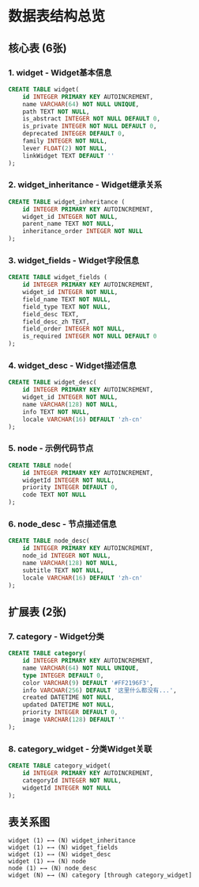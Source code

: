 # 数据表结构总览

## 核心表 (6张)

### 1. widget - Widget基本信息
```sql
CREATE TABLE widget(
    id INTEGER PRIMARY KEY AUTOINCREMENT,
    name VARCHAR(64) NOT NULL UNIQUE,
    path TEXT NOT NULL,
    is_abstract INTEGER NOT NULL DEFAULT 0,
    is_private INTEGER NOT NULL DEFAULT 0,
    deprecated INTEGER DEFAULT 0,
    family INTEGER NOT NULL,
    lever FLOAT(2) NOT NULL,
    linkWidget TEXT DEFAULT ''
);
```

### 2. widget_inheritance - Widget继承关系
```sql
CREATE TABLE widget_inheritance (
    id INTEGER PRIMARY KEY AUTOINCREMENT,
    widget_id INTEGER NOT NULL,
    parent_name TEXT NOT NULL,
    inheritance_order INTEGER NOT NULL
);
```

### 3. widget_fields - Widget字段信息
```sql
CREATE TABLE widget_fields (
    id INTEGER PRIMARY KEY AUTOINCREMENT,
    widget_id INTEGER NOT NULL,
    field_name TEXT NOT NULL,
    field_type TEXT NOT NULL,
    field_desc TEXT,
    field_desc_zh TEXT,
    field_order INTEGER NOT NULL,
    is_required INTEGER NOT NULL DEFAULT 0
);
```

### 4. widget_desc - Widget描述信息
```sql
CREATE TABLE widget_desc(
    id INTEGER PRIMARY KEY AUTOINCREMENT,
    widget_id INTEGER NOT NULL,
    name VARCHAR(128) NOT NULL,
    info TEXT NOT NULL,
    locale VARCHAR(16) DEFAULT 'zh-cn'
);
```

### 5. node - 示例代码节点
```sql
CREATE TABLE node(
    id INTEGER PRIMARY KEY AUTOINCREMENT,
    widgetId INTEGER NOT NULL,
    priority INTEGER DEFAULT 0,
    code TEXT NOT NULL
);
```

### 6. node_desc - 节点描述信息
```sql
CREATE TABLE node_desc(
    id INTEGER PRIMARY KEY AUTOINCREMENT,
    node_id INTEGER NOT NULL,
    name VARCHAR(128) NOT NULL,
    subtitle TEXT NOT NULL,
    locale VARCHAR(16) DEFAULT 'zh-cn'
);
```

## 扩展表 (2张)

### 7. category - Widget分类
```sql
CREATE TABLE category(
    id INTEGER PRIMARY KEY AUTOINCREMENT,
    name VARCHAR(64) NOT NULL UNIQUE,
    type INTEGER DEFAULT 0,
    color VARCHAR(9) DEFAULT '#FF2196F3',
    info VARCHAR(256) DEFAULT '这里什么都没有...',
    created DATETIME NOT NULL,
    updated DATETIME NOT NULL,
    priority INTEGER DEFAULT 0,
    image VARCHAR(128) DEFAULT ''
);
```

### 8. category_widget - 分类Widget关联
```sql
CREATE TABLE category_widget(
    id INTEGER PRIMARY KEY AUTOINCREMENT,
    categoryId INTEGER NOT NULL,
    widgetId INTEGER NOT NULL
);
```

## 表关系图
```
widget (1) ←→ (N) widget_inheritance
widget (1) ←→ (N) widget_fields  
widget (1) ←→ (N) widget_desc
widget (1) ←→ (N) node
node (1) ←→ (N) node_desc
widget (N) ←→ (N) category [through category_widget]
```